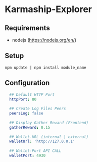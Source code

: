 # Karmaship-Explorer

## Requirements

- nodejs (https://nodejs.org/en/)

## Setup

``` shellsession
npm update | npm install module_name
```

## Configuration
``` yaml
  ## Default HTTP Port
  httpPort: 80
  
  ## Create Log Files Peers
  peersLog: false
  
  ## Display Gather Reward (Frontend)
  gatherReward: 0.15
  
  ## Wallet-URL (internal | external)
  walletUrl: 'http://127.0.0.1'
  
  ## Wallet-Port API CALL
  walletPort: 4930
```
